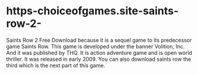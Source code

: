 # https-choiceofgames.site-saints-row-2-
Saints Row 2 Free Download because it is a sequel game to its predecessor game Saints Row. This game is developed under the banner Volition, Inc. And it was published by THQ. It is action adventure game and is open world thriller. It was released in early 2009. You can also download saints row the third which is the next part of this game.
